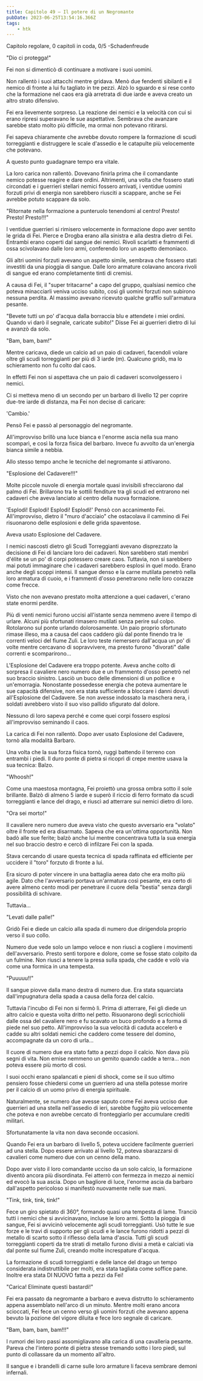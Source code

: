 ```yaml
---
title: Capitolo 49 – Il potere di un Negromante
pubDate: 2023-06-25T13:54:16.366Z
tags:
    - htk
---
```



Capitolo regolare,
0 capitoli in coda, 0/5
-Schadenfreude

"Dio ci protegga!"

Fei non si dimenticò di continuare a motivare i suoi uomini.

Non rallentò i suoi attacchi mentre gridava. Menò due fendenti sibilanti e il nemico di fronte a lui fu tagliato in tre pezzi. Alzò lo sguardo e si rese conto che la formazione nel caos era già arretrata di due iarde e aveva creato un altro strato difensivo.

Fei era lievemente sorpreso. La reazione dei nemici e la velocità con cui si erano ripresi superavano le sue aspettative. Sembrava che avanzare sarebbe stato molto più difficile, ma ormai non potevano ritirarsi.

Fei sapeva chiaramente che avrebbe dovuto rompere la formazione di scudi torreggianti e distruggere le scale d'assedio e le catapulte più velocemente che potevano.

A questo punto guadagnare tempo era vitale.

La loro carica non rallentò. Dovevano finirla prima che il comandante nemico potesse reagire e dare ordini. Altrimenti, una volta che fossero stati circondati e i guerrieri stellari nemici fossero arrivati, i ventidue uomini forzuti privi di energia non sarebbero riusciti a scappare, anche se Fei avrebbe potuto scappare da solo.

"Ritornate nella formazione a punteruolo tenendomi al centro! Presto! Presto! Presto!!!"

I ventidue guerrieri si rimisero velocemente in formazione dopo aver sentito le grida di Fei. Pierce e Drogba erano alla sinistra e alla destra dietro di Fei. Entrambi erano coperti dal sangue dei nemici. Rivoli scarlatti e frammenti di ossa scivolavano dalle loro armi, conferendo loro un aspetto demoniaco.

Gli altri uomini forzuti avevano un aspetto simile, sembrava che fossero stati investiti da una pioggia di sangue. Dalle loro armature colavano ancora rivoli di sangue ed erano completamente tinti di cremisi.

A causa di Fei, il "super tritacarne" a capo del gruppo, qualsiasi nemico che poteva minacciarli veniva ucciso subito, così gli uomini forzuti non subirono nessuna perdita. Al massimo avevano ricevuto qualche graffio sull'armatura pesante.

"Bevete tutti un po' d'acqua dalla borraccia blu e attendete i miei ordini. Quando vi darò il segnale, caricate subito!" Disse Fei ai guerrieri dietro di lui e avanzò da solo.

"Bam, bam, bam!"

Mentre caricava, diede un calcio ad un paio di cadaveri, facendoli volare oltre gli scudi torreggianti per più di 3 iarde (m). Qualcuno gridò, ma lo schieramento non fu colto dal caos.

In effetti Fei non si aspettava che un paio di cadaveri sconvolgessero i nemici.

Ci si metteva meno di un secondo per un barbaro di livello 12 per coprire due-tre iarde di distanza, ma Fei non decise di caricare:

'Cambio.'

Pensò Fei e passò al personaggio del negromante.

All'improvviso brillò una luce bianca e l'enorme ascia nella sua mano scomparì, e così la forza fisica del barbaro. Invece fu avvolto da un'energia bianca simile a nebbia.

Allo stesso tempo anche le tecniche del negromante si attivarono.

"Esplosione del Cadavere!!!"

Molte piccole nuvole di energia mortale quasi invisibili sfrecciarono dal palmo di Fei. Brillarono tra le sottili fenditure tra gli scudi ed entrarono nei cadaveri che aveva lanciato al centro della nuova formazione.

'Esplodi! Esplodi! Esplodi! Esplodi!' Pensò con accanimento Fei. All'improvviso, dietro il "muro d'acciaio" che ostacolava il cammino di Fei risuonarono delle esplosioni e delle grida spaventose.

Aveva usato Esplosione del Cadavere.

I nemici nascosti dietro gli Scudi Torreggianti avevano disprezzato la decisione di Fei di lanciare loro dei cadaveri. Non sarebbero stati membri d'élite se un po' di corpi potessero creare caos. Tuttavia, non si sarebbero mai potuti immaginare che i cadaveri sarebbero esplosi in quel modo. Erano anche degli scoppi intensi. Il sangue denso e la carne mutilata penetrò nella loro armatura di cuoio, e i frammenti d'osso penetrarono nelle loro corazze come frecce.

Visto che non avevano prestato molta attenzione a quei cadaveri, c'erano state enormi perdite.

Più di venti nemici furono uccisi all'istante senza nemmeno avere il tempo di urlare. Alcuni più sfortunati rimasero mutilati senza perire sul colpo. Rotolarono sul ponte urlando dolorosamente. Un paio proprio sfortunato rimase illeso, ma a causa del caos caddero giù dal ponte finendo tra le correnti veloci del fiume Zuli. Le loro teste riemersero dall'acqua un po' di volte mentre cercavano di sopravvivere, ma presto furono "divorati" dalle correnti e scomparirono...

L'Esplosione del Cadavere era troppo potente. Aveva anche colto di sorpresa il cavaliere nero numero due e un frammento d'osso penetrò nel suo braccio sinistro. Lasciò un buco delle dimensioni di un pollice e un'emorragia. Nonostante possedesse energia che poteva aumentare le sue capacità difensive, non era stata sufficiente a bloccare i danni dovuti all'Esplosione del Cadavere. Se non avesse indossato la maschera nera, i soldati avrebbero visto il suo viso pallido sfigurato dal dolore.

Nessuno di loro sapeva perché e come quei corpi fossero esplosi all'improvviso seminando il caos.

La carica di Fei non rallentò. Dopo aver usato Esplosione del Cadavere, tornò alla modalità Barbaro.

Una volta che la sua forza fisica tornò, ruggì battendo il terreno con entrambi i piedi. Il duro ponte di pietra si ricoprì di crepe mentre usava la sua tecnica: Balzo.

"Whoosh!"

Come una maestosa montagna, Fei proiettò una grossa ombra sotto il sole brillante. Balzò di almeno 5 iarde e superò il riccio di ferro formato da scudi torreggianti e lance del drago, e riuscì ad atterrare sui nemici dietro di loro.

"Ora sei morto!"

Il cavaliere nero numero due aveva visto che questo avversario era "volato" oltre il fronte ed era disarmato. Sapeva che era un'ottima opportunità. Non badò alle sue ferite; balzò anche lui mentre concentrava tutta la sua energia nel suo braccio destro e cercò di infilzare Fei con la spada.

Stava cercando di usare questa tecnica di spada raffinata ed efficiente per uccidere il "toro" forzuto di fronte a lui.

Era sicuro di poter vincere in una battaglia aerea dato che era molto più agile. Dato che l'avversario portava un'armatura così pesante, era certo di avere almeno cento modi per penetrare il cuore della "bestia" senza dargli possibilità di schivare.

Tuttavia...

"Levati dalle palle!"

Gridò Fei e diede un calcio alla spada di numero due dirigendola proprio verso il suo collo.

Numero due vede solo un lampo veloce e non riuscì a cogliere i movimenti dell'avversario. Presto sentì torpore e dolore, come se fosse stato colpito da un fulmine. Non riuscì a tenere la presa sulla spada, che cadde e volò via come una formica in una tempesta.

"Puuuuu!!"

Il sangue piovve dalla mano destra di numero due. Era stata squarciata dall'impugnatura della spada a causa della forza del calcio.

Tuttavia l'incubo di Fei non si fermò lì. Prima di atterrare, Fei gli diede un altro calcio e questa volta dritto nel petto. Risuonarono degli scricchiolii dalle ossa del cavaliere nero e fu scavato un buco profondo e a forma di piede nel suo petto. All'improvviso la sua velocità di caduta accelerò e cadde su altri soldati nemici che caddero come tessere del domino, accompagnate da un coro di urla...

Il cuore di numero due era stato fatto a pezzi dopo il calcio. Non dava più segni di vita. Non emise nemmeno un gemito quando cadde a terra... non poteva essere più morto di così.

I suoi occhi erano spalancati e pieni di shock, come se il suo ultimo pensiero fosse chiedersi come un guerriero ad una stella potesse morire per il calcio di un uomo privo di energia spirituale.

Naturalmente, se numero due avesse saputo come Fei aveva ucciso due guerrieri ad una stella nell'assedio di ieri, sarebbe fuggito più velocemente che poteva e non avrebbe cercato di fronteggiarlo per accumulare crediti militari.

Sfortunatamente la vita non dava seconde occasioni.

Quando Fei era un barbaro di livello 5, poteva uccidere facilmente guerrieri ad una stella. Dopo essere arrivato al livello 12, poteva sbarazzarsi di cavalieri come numero due con un cenno della mano.

Dopo aver visto il loro comandante ucciso da un solo calcio, la formazione diventò ancora più disordinata. Fei atterrò con fermezza in mezzo ai nemici ed evocò la sua ascia. Dopo un bagliore di luce, l'enorme ascia da barbaro dall'aspetto pericoloso si manifestò nuovamente nelle sue mani.

"Tink, tink, tink, tink!"

Fece un giro spietato di 360°, formando quasi una tempesta di lame. Tranciò tutti i nemici che si avvicinavano, incluse le loro armi. Sotto la pioggia di sangue, Fei si avvicinò velocemente agli scudi torreggianti. Usò tutte le sue forze e le travi di supporto per gli scudi e le lance furono ridotti a pezzi di metallo di scarto sotto il riflesso della lama d'ascia. Tutti gli scudi torreggianti coperti da tre strati di metallo furono divisi a metà e calciati via dal ponte sul fiume Zuli, creando molte increspature d'acqua.

La formazione di scudi torreggianti e delle lance del drago un tempo considerata indistruttibile per molti, era stata tagliata come soffice pane. Inoltre era stata DI NUOVO fatta a pezzi da Fei!

"Carica! Eliminate questi bastardi!"

Fei era passato da negromante a barbaro e aveva distrutto lo schieramento appena assemblato nell'arco di un minuto. Mentre molti erano ancora scioccati, Fei fece un cenno verso gli uomini forzuti che avevano appena bevuto la pozione del vigore diluita e fece loro segnale di caricare.

"Bam, bam, bam, bam!!!"

I rumori dei loro passi assomigliavano alla carica di una cavalleria pesante. Pareva che l'intero ponte di pietra stesse tremando sotto i loro piedi, sul punto di collassare da un momento all'altro.

Il sangue e i brandelli di carne sulle loro armature li faceva sembrare demoni infernali.
